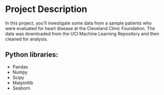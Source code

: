 # Project Description
In this project, you’ll investigate some data from a sample patients who were evaluated for heart disease at the Cleveland Clinic Foundation. The data was downloaded from the UCI Machine Learning Repository and then cleaned for analysis.

## Python libraries:
- Pandas
- Numpy
- Scipy
- Matplotlib
- Seaborn
